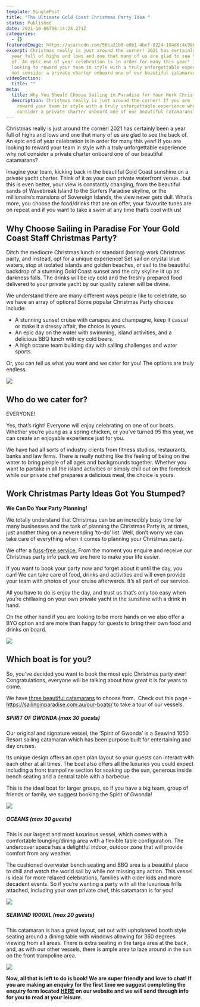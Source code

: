 ```yaml
---
template: SinglePost
title: "The Ultimate Gold Coast Christmas Party Idea "
status: Published
date: 2021-10-06T06:14:24.271Z
categories:
  - {}
featuredImage: https://ucarecdn.com/56ca21b0-e0b1-4bef-8224-104d6c4c9869/
excerpt: Christmas really is just around the corner! 2021 has certainly been a
  year full of highs and lows and one that many of us are glad to see the back
  of. An epic end of year celebration is in order for many this year! If you are
  looking to reward your team in style with a truly unforgettable experience why
  not consider a private charter onboard one of our beautiful catamarans?
videoSection:
  title: ""
meta:
  title: Why You Should Choose Sailing in Paradise for Your Work Christmas Party
  description: Christmas really is just around the corner! If you are looking to
    reward your team in style with a truly unforgettable experience why not
    consider a private charter onboard one of our beautiful catamarans?
---
```

Christmas really is just around the corner! 2021 has certainly been a year full of highs and lows and one that many of us are glad to see the back of. An epic end of year celebration is in order for many this year! If you are looking to reward your team in style with a truly unforgettable experience why not consider a private charter onboard one of our beautiful catamarans?

Imagine your team, kicking back in the beautiful Gold Coast sunshine on a private yacht charter. Think of it as your own private waterfront venue...but this is even better, your view is constantly changing, from the beautiful sands of Wavebreak Island to the Surfers Paradise skyline, or the millionaire’s mansions of Sovereign Islands, the view never gets dull. What’s more, you choose the food/drinks that are on offer, your favourite tunes are on repeat and if you want to take a swim at any time that’s cool with us!



## Why Choose Sailing in Paradise For Your Gold Coast Staff Christmas Party?

Ditch the mediocre Christmas lunch or standard (boring) work Christmas party, and instead, opt for a unique experience! Set sail on crystal blue waters, stop at isolated islands and golden beaches, or sail to the beautiful backdrop of a stunning Gold Coast sunset and the city skyline lit up as darkness falls. The drinks will be icy cold and the freshly prepared food delivered to your private yacht by our quality caterer will be divine.   

We understand there are many different ways people like to celebrate, so we have an array of options! Some popular Christmas Party choices include: 

* A stunning sunset cruise with canapes and champagne, keep it casual or make it a dressy affair, the choice is yours.
* An epic day on the water with swimming, island activities, and a delicious BBQ lunch with icy cold beers.
* A high octane team building day with sailing challenges and water sports. 

Or, you can tell us what you want and we cater for you! The options are truly endless.

![](https://ucarecdn.com/dfc34885-0e7b-4389-b0cd-3c55123bb262/)

## Who do we cater for? 

EVERYONE!

Yes, that’s right! Everyone will enjoy celebrating on one of our boats. Whether you’re young as a spring chicken, or you’ve turned 95 this year, we can create an enjoyable experience just for you. 

We have had all sorts of industry clients from fitness studios, restaurants, banks and law firms. There is really nothing like the feeling of being on the water to bring people of all ages and backgrounds together. Whether you want to partake in all the island activities or simply chill out on the foredeck while our private chef prepares a delicious meal, the choice is yours.

## Work Christmas Party Ideas Got You Stumped?

**We Can Do Your Party Planning!**

We totally understand that Christmas can be an incredibly busy time for many businesses and the task of planning the Christmas Party is, at times, just another thing on a neverending ‘to-do’ list. Well, don’t worry we can take care of everything when it comes to planning your Christmas party. 

We offer a [fuss-free service.](https://sailinginparadise.com.au/boat-charter/gold-coast-christmas-parties/) From the moment you enquire and receive our Christmas party info pack we are here to make your life easier. 

If you want to book your party now and forget about it until the day, you can! We can take care of food, drinks and activities and will even provide your team with photos of your cruise afterwards. It’s all part of our service. 

All you have to do is enjoy the day, and trust us that’s only too easy when you’re chillaxing on your own private yacht in the sunshine with a drink in hand.

On the other hand if you are looking to be more hands on we also offer a BYO option and are more than happy for guests to bring their own food and drinks on board.

![](https://ucarecdn.com/6e110e75-1beb-4a5e-bb20-bd941827d7a5/)

## Which boat is for you? 

So, you’ve decided you want to book the most epic Christmas party ever! Congratulations, everyone will be talking about how great it is for years to come. 

We have [three beautiful catamarans](https://sailinginparadise.com.au/our-boats/) to choose from.  Check out this page - <https://sailinginparadise.com.au/our-boats/> to take a tour of our vessels.

##### SPIRIT OF GWONDA (max 30 guests)

Our original and signature vessel, the ‘Spirit of Gwonda’ is a Seawind 1050 Resort sailing catamaran which has been purpose built for entertaining and day cruises. 

Its unique design offers an open plan layout so your guests can interact with each other at all times. The boat also offers all the luxuries you could expect including a front trampoline section for soaking up the sun, generous inside bench seating and a central table with a barbecue. 

This is the ideal boat for larger groups, so if you have a big team, group of friends or family, we suggest booking the Spirit of Gwonda! 

![](https://ucarecdn.com/5dcf090f-ee19-4fb5-a0d1-041df3da6c38/)

##### OCEANS (max 30 guests)

This is our largest and most luxurious vessel, which comes with a comfortable lounging/dining area with a flexible table configuration. The undercover space has a delightful indoor, outdoor zone that will provide comfort from any weather. 

The cushioned overwater bench seating and BBQ area is a beautiful place to chill and watch the world sail by while not missing any action. This vessel is ideal for more relaxed celebrations, families with older kids and more decadent events. So if you’re wanting a party with all the luxurious frills attached, including your own private chef, this catamaran is for you! 

![](https://ucarecdn.com/36e463ef-b1b3-4078-9c9f-15674af990a1/)

##### SEAWIND 1000XL (max 20 guests)

This catamaran is has a great layout, set out with upholstered booth style seating around a dining table with windows allowing for 360 degrees viewing from all areas. There is extra seating in the targa area at the back, and, as with our other vessels, there is ample area to laze around in the sun on the front trampoline area.

![](https://ucarecdn.com/c57e0410-b93c-4b5e-b333-98136b7a6e0c/)

**Now, all that is left to do is book! We are super friendly and love to chat! If you are making an enquiry for the first time we suggest completing the enquiry form located [HERE](https://sailinginparadise.com.au/booking-enquiry/) on our website and we will send through info for you to read at your leisure.**